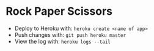 # Rock Paper Scissors

* Deploy to Heroku with: `heroku create <name of app>`
* Push changes with: `git push heroku master`
* View the log with: `heroku logs --tail`
